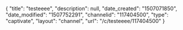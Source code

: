 {
    "title": "testeeee",
    "description": null,
    "date_created": "1507071850",
    "date_modified": "1507752291",
    "channelid": "117404500",
    "type": "captivate",
    "layout": "channel",
    "url": "\/c\/testeeee\/117404500"
}